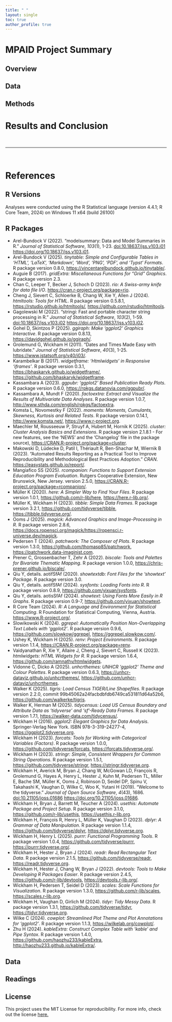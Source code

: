 ```yaml
---
title: " "
layout: single
toc: true
author_profile: true
---
```



# MPAID Project Summary


## Overview 



## Data


## Methods



# Results and Conclusion




<br>
<hr>
<br>

# References


## R Versions

Analyses were conducted using the R Statistical language (version 4.4.1;
R Core Team, 2024) on Windows 11 x64 (build 26100)

## R Packages

- Arel-Bundock V (2022). “modelsummary: Data and Model Summaries in R.”
  *Journal of Statistical Software*, *103*(1), 1-23.
  <doi:10.18637/jss.v103.i01> <https://doi.org/10.18637/jss.v103.i01>.
- Arel-Bundock V (2025). *tinytable: Simple and Configurable Tables in
  ‘HTML’, ‘LaTeX’, ‘Markdown’, ‘Word’, ‘PNG’, ‘PDF’, and ‘Typst’
  Formats*. R package version 0.8.0,
  <https://vincentarelbundock.github.io/tinytable/>.
- Auguie B (2017). *gridExtra: Miscellaneous Functions for “Grid”
  Graphics*. R package version 2.3.
- Chan C, Leeper T, Becker J, Schoch D (2023). *rio: A Swiss-army knife
  for data file I/O*. <https://cran.r-project.org/package=rio>.
- Cheng J, Sievert C, Schloerke B, Chang W, Xie Y, Allen J (2024).
  *htmltools: Tools for HTML*. R package version 0.5.8.1,
  <https://rstudio.github.io/htmltools/>,
  <https://github.com/rstudio/htmltools>.
- Gagolewski M (2022). “stringi: Fast and portable character string
  processing in R.” *Journal of Statistical Software*, *103*(2), 1-59.
  <doi:10.18637/jss.v103.i02> <https://doi.org/10.18637/jss.v103.i02>.
- Gohel D, Skintzos P (2025). *ggiraph: Make ‘ggplot2’ Graphics
  Interactive*. R package version 0.8.13,
  <https://davidgohel.github.io/ggiraph/>.
- Grolemund G, Wickham H (2011). “Dates and Times Made Easy with
  lubridate.” *Journal of Statistical Software*, *40*(3), 1-25.
  <https://www.jstatsoft.org/v40/i03/>.
- Karambelkar B (2017). *widgetframe: ‘Htmlwidgets’ in Responsive
  ‘iframes’*. R package version 0.3.1,
  <https://bhaskarvk.github.io/widgetframe/>,
  <https://github.com/bhaskarvk/widgetframe>.
- Kassambara A (2023). *ggpubr: ‘ggplot2’ Based Publication Ready
  Plots*. R package version 0.6.0,
  <https://rpkgs.datanovia.com/ggpubr/>.
- Kassambara A, Mundt F (2020). *factoextra: Extract and Visualize the
  Results of Multivariate Data Analyses*. R package version 1.0.7,
  <http://www.sthda.com/english/rpkgs/factoextra>.
- Komsta L, Novomestky F (2022). *moments: Moments, Cumulants, Skewness,
  Kurtosis and Related Tests*. R package version 0.14.1,
  <http://www.komsta.net/>, <https://www.r-project.org>.
- Maechler M, Rousseeuw P, Struyf A, Hubert M, Hornik K (2025).
  *cluster: Cluster Analysis Basics and Extensions*. R package version
  2.1.8.1 - For new features, see the ‘NEWS’ and the ‘Changelog’ file in
  the package source), <https://CRAN.R-project.org/package=cluster>.
- Makowski D, Lüdecke D, Patil I, Thériault R, Ben-Shachar M, Wiernik B
  (2023). “Automated Results Reporting as a Practical Tool to Improve
  Reproducibility and Methodological Best Practices Adoption.” *CRAN*.
  <https://easystats.github.io/report/>.
- Mangiafico SS (2025). *rcompanion: Functions to Support Extension
  Education Program Evaluation*. Rutgers Cooperative Extension, New
  Brunswick, New Jersey. version 2.5.0,
  <https://CRAN.R-project.org/package=rcompanion/>.
- Müller K (2020). *here: A Simpler Way to Find Your Files*. R package
  version 1.0.1, <https://github.com/r-lib/here>,
  <https://here.r-lib.org/>.
- Müller K, Wickham H (2023). *tibble: Simple Data Frames*. R package
  version 3.2.1, <https://github.com/tidyverse/tibble>,
  <https://tibble.tidyverse.org/>.
- Ooms J (2025). *magick: Advanced Graphics and Image-Processing in R*.
  R package version 2.8.6,
  <https://docs.ropensci.org/magick/https://ropensci.r-universe.dev/magick>.
- Pedersen T (2024). *patchwork: The Composer of Plots*. R package
  version 1.3.0, <https://github.com/thomasp85/patchwork>,
  <https://patchwork.data-imaginist.com>.
- Prener C, Grossenbacher T, Zehr A (2022). *biscale: Tools and Palettes
  for Bivariate Thematic Mapping*. R package version 1.0.0,
  <https://chris-prener.github.io/biscale/>.
- Qiu Y, details. aotifSfAf (2020). *showtextdb: Font Files for the
  ‘showtext’ Package*. R package version 3.0.
- Qiu Y, details. aotifSfAf (2024). *sysfonts: Loading Fonts into R*. R
  package version 0.8.9, <https://github.com/yixuan/sysfonts>.
- Qiu Y, details. aotisSfAf (2024). *showtext: Using Fonts More Easily
  in R Graphs*. R package version 0.9-7,
  <https://github.com/yixuan/showtext>.
- R Core Team (2024). *R: A Language and Environment for Statistical
  Computing*. R Foundation for Statistical Computing, Vienna, Austria.
  <https://www.R-project.org/>.
- Slowikowski K (2024). *ggrepel: Automatically Position Non-Overlapping
  Text Labels with ‘ggplot2’*. R package version 0.9.6,
  <https://github.com/slowkow/ggrepel>, <https://ggrepel.slowkow.com/>.
- Ushey K, Wickham H (2025). *renv: Project Environments*. R package
  version 1.1.4, <https://CRAN.R-project.org/package=renv>.
- Vaidyanathan R, Xie Y, Allaire J, Cheng J, Sievert C, Russell K
  (2023). *htmlwidgets: HTML Widgets for R*. R package version 1.6.4,
  <https://github.com/ramnathv/htmlwidgets>.
- Vidonne C, Dicko A (2025). *unhcrthemes: UNHCR ‘ggplot2’ Theme and
  Colour Palettes*. R package version 0.6.3,
  <https://unhcr-dataviz.github.io/unhcrthemes/>,
  <https://github.com/unhcr-dataviz/unhcrthemes>.
- Walker K (2025). *tigris: Load Census TIGER/Line Shapefiles*. R
  package version 2.2.0, commit
  99b45062a24facbdbfdb6749ca531811d64a52b6,
  <https://github.com/walkerke/tigris>.
- Walker K, Herman M (2025). *tidycensus: Load US Census Boundary and
  Attribute Data as ‘tidyverse’ and ‘sf’-Ready Data Frames*. R package
  version 1.7.1, <https://walker-data.com/tidycensus/>.
- Wickham H (2016). *ggplot2: Elegant Graphics for Data Analysis*.
  Springer-Verlag New York. ISBN 978-3-319-24277-4,
  <https://ggplot2.tidyverse.org>.
- Wickham H (2023). *forcats: Tools for Working with Categorical
  Variables (Factors)*. R package version 1.0.0,
  <https://github.com/tidyverse/forcats>,
  <https://forcats.tidyverse.org/>.
- Wickham H (2023). *stringr: Simple, Consistent Wrappers for Common
  String Operations*. R package version 1.5.1,
  <https://github.com/tidyverse/stringr>,
  <https://stringr.tidyverse.org>.
- Wickham H, Averick M, Bryan J, Chang W, McGowan LD, François R,
  Grolemund G, Hayes A, Henry L, Hester J, Kuhn M, Pedersen TL, Miller
  E, Bache SM, Müller K, Ooms J, Robinson D, Seidel DP, Spinu V,
  Takahashi K, Vaughan D, Wilke C, Woo K, Yutani H (2019). “Welcome to
  the tidyverse.” *Journal of Open Source Software*, *4*(43), 1686.
  <doi:10.21105/joss.01686> <https://doi.org/10.21105/joss.01686>.
- Wickham H, Bryan J, Barrett M, Teucher A (2024). *usethis: Automate
  Package and Project Setup*. R package version 3.1.0,
  <https://github.com/r-lib/usethis>, <https://usethis.r-lib.org>.
- Wickham H, François R, Henry L, Müller K, Vaughan D (2023). *dplyr: A
  Grammar of Data Manipulation*. R package version 1.1.4,
  <https://github.com/tidyverse/dplyr>, <https://dplyr.tidyverse.org>.
- Wickham H, Henry L (2025). *purrr: Functional Programming Tools*. R
  package version 1.0.4, <https://github.com/tidyverse/purrr>,
  <https://purrr.tidyverse.org/>.
- Wickham H, Hester J, Bryan J (2024). *readr: Read Rectangular Text
  Data*. R package version 2.1.5, <https://github.com/tidyverse/readr>,
  <https://readr.tidyverse.org>.
- Wickham H, Hester J, Chang W, Bryan J (2022). *devtools: Tools to Make
  Developing R Packages Easier*. R package version 2.4.5,
  <https://github.com/r-lib/devtools>, <https://devtools.r-lib.org/>.
- Wickham H, Pedersen T, Seidel D (2023). *scales: Scale Functions for
  Visualization*. R package version 1.3.0,
  <https://github.com/r-lib/scales>, <https://scales.r-lib.org>.
- Wickham H, Vaughan D, Girlich M (2024). *tidyr: Tidy Messy Data*. R
  package version 1.3.1, <https://github.com/tidyverse/tidyr>,
  <https://tidyr.tidyverse.org>.
- Wilke C (2024). *cowplot: Streamlined Plot Theme and Plot Annotations
  for ‘ggplot2’*. R package version 1.1.3,
  <https://wilkelab.org/cowplot/>.
- Zhu H (2024). *kableExtra: Construct Complex Table with ‘kable’ and
  Pipe Syntax*. R package version 1.4.0,
  <https://github.com/haozhu233/kableExtra>,
  <http://haozhu233.github.io/kableExtra/>.

## Data



## Readings



  ## License

  This project uses the MIT License for reproducibility. For more info, check out the license [here.](https://choosealicense.com/licenses/mit/)
